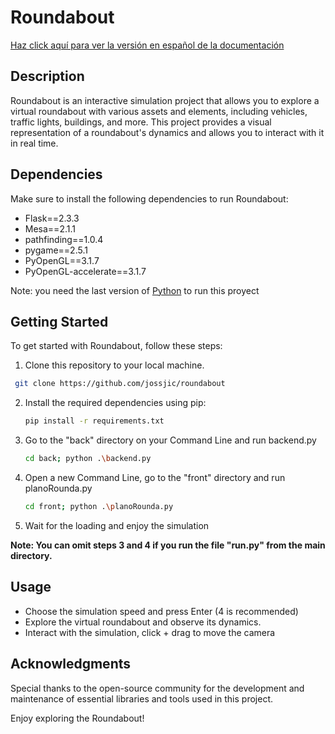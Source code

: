 # Roundabout

[Haz click aquí para ver la versión en español de la documentación](README_ES.md)

## Description

Roundabout is an interactive simulation project that allows you to explore a virtual roundabout with various assets and elements, including vehicles, traffic lights, buildings, and more. This project provides a visual representation of a roundabout's dynamics and allows you to interact with it in real time.

## Dependencies

Make sure to install the following dependencies to run Roundabout:

- Flask==2.3.3
- Mesa==2.1.1
- pathfinding==1.0.4
- pygame==2.5.1
- PyOpenGL==3.1.7
- PyOpenGL-accelerate==3.1.7

Note: you need the last version of [Python](https://www.python.org/) to run this proyect

## Getting Started

To get started with Roundabout, follow these steps:

1. Clone this repository to your local machine.

```bash
 git clone https://github.com/jossjic/roundabout
```

2. Install the required dependencies using pip:

   ```bash
   pip install -r requirements.txt
   ```

3. Go to the "back" directory on your Command Line and run backend.py

   ```bash
   cd back; python .\backend.py
   ```

4. Open a new Command Line, go to the "front" directory and run planoRounda.py
   ```bash
   cd front; python .\planoRounda.py
   ```
5. Wait for the loading and enjoy the simulation

**Note: You can omit steps 3 and 4 if you run the file "run.py" from the main directory.**

## Usage

- Choose the simulation speed and press Enter (4 is recommended)
- Explore the virtual roundabout and observe its dynamics.
- Interact with the simulation, click + drag to move the camera

## Acknowledgments

Special thanks to the open-source community for the development and maintenance of essential libraries and tools used in this project.

Enjoy exploring the Roundabout!
